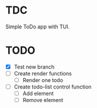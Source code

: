 # TDC
Simple ToDo app with TUI.

# TODO
- [x] Test new branch
- [ ] Create render functions
  - [ ] Render one todo
- [ ] Create todo-list control function
  - [ ] Add element
  - [ ] Remove element
